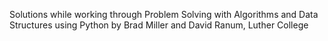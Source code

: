 Solutions while working through Problem Solving with Algorithms and Data Structures using Python by Brad Miller and David Ranum, Luther College